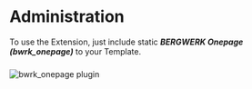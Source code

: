 # Administration

To use the Extension, just include static ***BERGWERK Onepage (bwrk_onepage)*** to your Template.

###

![bwrk_onepage plugin](https://www.bergwerk.ag/typo3-ter/bwrk_onepage/WIKI-bwrk_onepage-Adrministration-TS.png)
